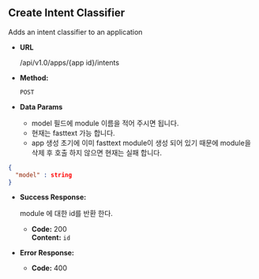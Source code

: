 **Create Intent Classifier**
----
  Adds an intent classifier to an application

* **URL**

  /api/v1.0/apps/{app id}/intents

* **Method:**

  `POST`

* **Data Params**

  * model 필드에 module 이름을 적어 주시면 됩니다.
  * 현재는 fasttext 가능 합니다.
  * app 생성 초기에 이미 fasttext module이 생성 되어 있기 때문에 module을 삭제 후 호출 하지 않으면 현재는 실패 합니다.  
``` json
{
  "model" : string
}
```

* **Success Response:**
  
  module 에 대한 id를 반환 한다.

  * **Code:** 200 <br />
    **Content:** `id`
        
 
* **Error Response:**

  * **Code:** 400 <br />
